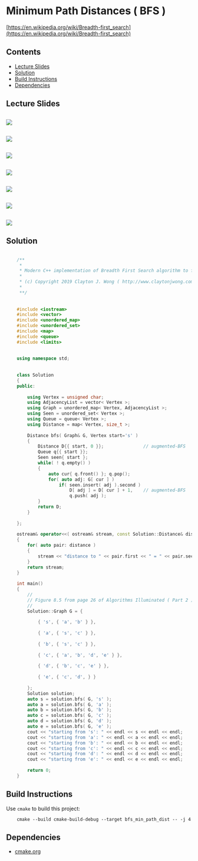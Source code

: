 # Minimum Path Distances ( BFS )
[https://en.wikipedia.org/wiki/Breadth-first_search](https://en.wikipedia.org/wiki/Breadth-first_search)

## Contents
* [Lecture Slides](#lecture-slides)
* [Solution](#solution)
* [Build Instructions](#build-instructions)
* [Dependencies](#dependencies)

## Lecture Slides
![](documentation/bfs_01.png)
---
![](documentation/bfs_02.png)
---
![](documentation/bfs_03.png)
---
![](documentation/bfs_04.png)
---
![](documentation/bfs_05.png)
---
![](documentation/bfs_06.png)
---
![](documentation/bfs_07.png)
---


## Solution
```cpp

    /**
     *
     * Modern C++ implementation of Breadth First Search algorithm to find the single-source minimum path distances
     *
     * (c) Copyright 2019 Clayton J. Wong ( http://www.claytonjwong.com )
     *
     **/
    
    
    #include <iostream>
    #include <vector>
    #include <unordered_map>
    #include <unordered_set>
    #include <map>
    #include <queue>
    #include <limits>
    
    
    using namespace std;
    
    
    class Solution
    {
    public:
    
        using Vertex = unsigned char;
        using AdjacencyList = vector< Vertex >;
        using Graph = unordered_map< Vertex, AdjacencyList >;
        using Seen = unordered_set< Vertex >;
        using Queue = queue< Vertex >;
        using Distance = map< Vertex, size_t >;
    
        Distance bfs( Graph& G, Vertex start='s' )
        {
            Distance D{{ start, 0 }};               // augmented-BFS
            Queue q{{ start }};
            Seen seen{ start };
            while( ! q.empty() )
            {
                auto cur{ q.front() }; q.pop();
                for( auto adj: G[ cur ] )
                    if( seen.insert( adj ).second )
                        D[ adj ] = D[ cur ] + 1,    // augmented-BFS
                        q.push( adj );
            }
            return D;
        }
    
    };
    
    ostream& operator<<( ostream& stream, const Solution::Distance& distance )
    {
        for( auto pair: distance )
        {
            stream << "distance to " << pair.first << " = " << pair.second << endl;
        }
        return stream;
    }
    
    int main()
    {
        //
        // Figure 8.5 from page 26 of Algorithms Illuminated ( Part 2 )
        //
        Solution::Graph G = {
    
            { 's', { 'a', 'b' } },
    
            { 'a', { 's', 'c' } },
    
            { 'b', { 's', 'c' } },
    
            { 'c', { 'a', 'b', 'd', 'e' } },
    
            { 'd', { 'b', 'c', 'e' } },
    
            { 'e', { 'c', 'd', } }
    
        };
        Solution solution;
        auto s = solution.bfs( G, 's' );
        auto a = solution.bfs( G, 'a' );
        auto b = solution.bfs( G, 'b' );
        auto c = solution.bfs( G, 'c' );
        auto d = solution.bfs( G, 'd' );
        auto e = solution.bfs( G, 'e' );
        cout << "starting from 's': " << endl << s << endl << endl;
        cout << "starting from 'a': " << endl << a << endl << endl;
        cout << "starting from 'b': " << endl << b << endl << endl;
        cout << "starting from 'c': " << endl << c << endl << endl;
        cout << "starting from 'd': " << endl << d << endl << endl;
        cout << "starting from 'e': " << endl << e << endl << endl;
    
        return 0;
    }

```

## Build Instructions
Use ```cmake``` to build this project:

```
    cmake --build cmake-build-debug --target bfs_min_path_dist -- -j 4
```

## Dependencies
* [cmake.org](https://cmake.org)
